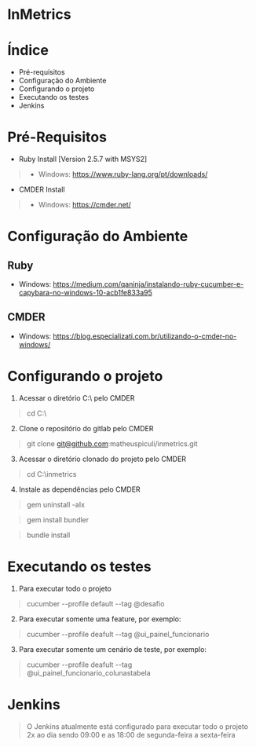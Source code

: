 # InMetrics


# Índice

- Pré-requisitos
- Configuração do Ambiente
- Configurando o projeto
- Executando os testes
- Jenkins

# Pré-Requisitos

- Ruby Install [Version 2.5.7 with MSYS2]

> - Windows: https://www.ruby-lang.org/pt/downloads/

- CMDER Install

> - Windows: https://cmder.net/

# Configuração do Ambiente

## Ruby
- Windows: https://medium.com/qaninja/instalando-ruby-cucumber-e-capybara-no-windows-10-acb1fe833a95

## CMDER
- Windows: https://blog.especializati.com.br/utilizando-o-cmder-no-windows/

# Configurando o projeto

1. Acessar o diretório C:\ pelo CMDER

> cd C:\

2. Clone o repositório do gitlab pelo CMDER

> git clone git@github.com:matheuspiculi/inmetrics.git

3. Acessar o diretório clonado do projeto pelo CMDER

> cd C:\inmetrics

4. Instale as dependências pelo CMDER

> gem uninstall -aIx

> gem install bundler

> bundle install

# Executando os testes

1. Para executar todo o projeto 

> cucumber --profile default --tag @desafio

2. Para executar somente uma feature, por exemplo:

> cucumber --profile deafult --tag @ui_painel_funcionario

3. Para executar somente um cenário de teste, por exemplo:

> cucumber --profile deafult --tag @ui_painel_funcionario_colunastabela

# Jenkins

> O Jenkins atualmente está configurado para executar todo o projeto 2x ao dia sendo 09:00 e as 18:00 de segunda-feira a sexta-feira